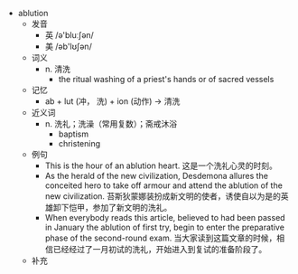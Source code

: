 - ablution
  - 发音
    - 英 /ə'bluːʃən/
    - 美 /əb'lʊʃən/
  - 词义
    - n. 清洗
      - the ritual washing of a priest's hands or of sacred vessels 
  - 记忆
    - ab + lut (冲， 洗) + ion (动作) → 清洗
  - 近义词
    - n. 洗礼；洗澡（常用复数）；斋戒沐浴
      - baptism
      - christening
  - 例句
    - This is the hour of an ablution heart. 这是一个洗礼心灵的时刻。
    - As the herald of the new civilization, Desdemona allures the conceited hero to take off armour and attend the ablution of the new civilization. 苔斯狄蒙娜装扮成新文明的使者，诱使自以为是的英雄卸下恺甲，参加了新文明的洗礼。
    - When everybody reads this article, believed to had been passed in January the ablution of first try, begin to enter the preparative phase of the second-round exam. 当大家读到这篇文章的时候，相信已经经过了一月初试的洗礼，开始进入到复试的准备阶段了。
  - 补充
